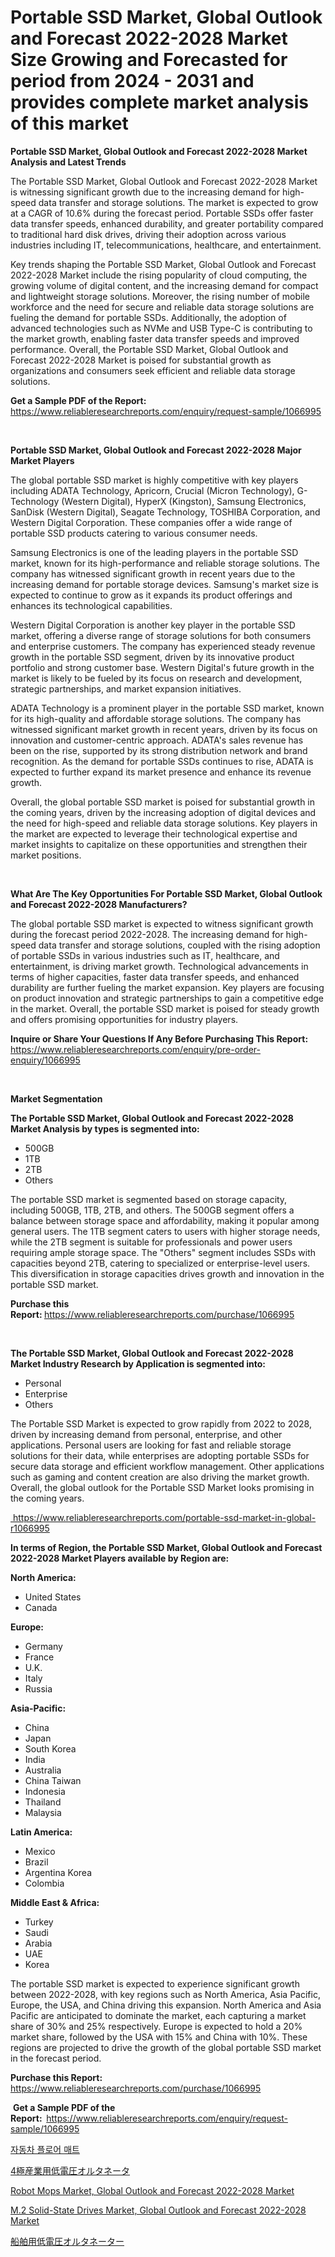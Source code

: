 <p><h1>Portable SSD Market, Global Outlook and Forecast 2022-2028 Market Size Growing and Forecasted for period from 2024 - 2031 and provides complete market analysis of this market</h1></p><p><strong>Portable SSD Market, Global Outlook and Forecast 2022-2028 Market Analysis and Latest Trends</strong></p>
<p><p>The Portable SSD Market, Global Outlook and Forecast 2022-2028 Market is witnessing significant growth due to the increasing demand for high-speed data transfer and storage solutions. The market is expected to grow at a CAGR of 10.6% during the forecast period. Portable SSDs offer faster data transfer speeds, enhanced durability, and greater portability compared to traditional hard disk drives, driving their adoption across various industries including IT, telecommunications, healthcare, and entertainment.</p><p>Key trends shaping the Portable SSD Market, Global Outlook and Forecast 2022-2028 Market include the rising popularity of cloud computing, the growing volume of digital content, and the increasing demand for compact and lightweight storage solutions. Moreover, the rising number of mobile workforce and the need for secure and reliable data storage solutions are fueling the demand for portable SSDs. Additionally, the adoption of advanced technologies such as NVMe and USB Type-C is contributing to the market growth, enabling faster data transfer speeds and improved performance. Overall, the Portable SSD Market, Global Outlook and Forecast 2022-2028 Market is poised for substantial growth as organizations and consumers seek efficient and reliable data storage solutions.</p></p>
<p><strong>Get a Sample PDF of the Report:&nbsp;</strong> <a href="https://www.reliableresearchreports.com/enquiry/request-sample/1066995">https://www.reliableresearchreports.com/enquiry/request-sample/1066995</a></p>
<p>&nbsp;</p>
<p><strong>Portable SSD Market, Global Outlook and Forecast 2022-2028 Major Market Players</strong></p>
<p><p>The global portable SSD market is highly competitive with key players including ADATA Technology, Apricorn, Crucial (Micron Technology), G-Technology (Western Digital), HyperX (Kingston), Samsung Electronics, SanDisk (Western Digital), Seagate Technology, TOSHIBA Corporation, and Western Digital Corporation. These companies offer a wide range of portable SSD products catering to various consumer needs.</p><p>Samsung Electronics is one of the leading players in the portable SSD market, known for its high-performance and reliable storage solutions. The company has witnessed significant growth in recent years due to the increasing demand for portable storage devices. Samsung's market size is expected to continue to grow as it expands its product offerings and enhances its technological capabilities.</p><p>Western Digital Corporation is another key player in the portable SSD market, offering a diverse range of storage solutions for both consumers and enterprise customers. The company has experienced steady revenue growth in the portable SSD segment, driven by its innovative product portfolio and strong customer base. Western Digital's future growth in the market is likely to be fueled by its focus on research and development, strategic partnerships, and market expansion initiatives.</p><p>ADATA Technology is a prominent player in the portable SSD market, known for its high-quality and affordable storage solutions. The company has witnessed significant market growth in recent years, driven by its focus on innovation and customer-centric approach. ADATA's sales revenue has been on the rise, supported by its strong distribution network and brand recognition. As the demand for portable SSDs continues to rise, ADATA is expected to further expand its market presence and enhance its revenue growth.</p><p>Overall, the global portable SSD market is poised for substantial growth in the coming years, driven by the increasing adoption of digital devices and the need for high-speed and reliable data storage solutions. Key players in the market are expected to leverage their technological expertise and market insights to capitalize on these opportunities and strengthen their market positions.</p></p>
<p>&nbsp;</p>
<p><strong>What Are The Key Opportunities For Portable SSD Market, Global Outlook and Forecast 2022-2028 Manufacturers?</strong></p>
<p><p>The global portable SSD market is expected to witness significant growth during the forecast period 2022-2028. The increasing demand for high-speed data transfer and storage solutions, coupled with the rising adoption of portable SSDs in various industries such as IT, healthcare, and entertainment, is driving market growth. Technological advancements in terms of higher capacities, faster data transfer speeds, and enhanced durability are further fueling the market expansion. Key players are focusing on product innovation and strategic partnerships to gain a competitive edge in the market. Overall, the portable SSD market is poised for steady growth and offers promising opportunities for industry players.</p></p>
<p><strong>Inquire or Share Your Questions If Any Before Purchasing This Report:</strong> <a href="https://www.reliableresearchreports.com/enquiry/pre-order-enquiry/1066995">https://www.reliableresearchreports.com/enquiry/pre-order-enquiry/1066995</a></p>
<p>&nbsp;</p>
<p><strong>Market Segmentation</strong></p>
<p><strong>The Portable SSD Market, Global Outlook and Forecast 2022-2028 Market Analysis by types is segmented into:</strong></p>
<p><ul><li>500GB</li><li>1TB</li><li>2TB</li><li>Others</li></ul></p>
<p><p>The portable SSD market is segmented based on storage capacity, including 500GB, 1TB, 2TB, and others. The 500GB segment offers a balance between storage space and affordability, making it popular among general users. The 1TB segment caters to users with higher storage needs, while the 2TB segment is suitable for professionals and power users requiring ample storage space. The "Others" segment includes SSDs with capacities beyond 2TB, catering to specialized or enterprise-level users. This diversification in storage capacities drives growth and innovation in the portable SSD market.</p></p>
<p><strong>Purchase this Report:&nbsp;</strong><a href="https://www.reliableresearchreports.com/purchase/1066995">https://www.reliableresearchreports.com/purchase/1066995</a></p>
<p>&nbsp;</p>
<p><strong>The Portable SSD Market, Global Outlook and Forecast 2022-2028 Market Industry Research by Application is segmented into:</strong></p>
<p><ul><li>Personal</li><li>Enterprise</li><li>Others</li></ul></p>
<p><p>The Portable SSD Market is expected to grow rapidly from 2022 to 2028, driven by increasing demand from personal, enterprise, and other applications. Personal users are looking for fast and reliable storage solutions for their data, while enterprises are adopting portable SSDs for secure data storage and efficient workflow management. Other applications such as gaming and content creation are also driving the market growth. Overall, the global outlook for the Portable SSD Market looks promising in the coming years.</p></p>
<p><a href="https://www.reliableresearchreports.com/portable-ssd-market-in-global-r1066995">&nbsp;https://www.reliableresearchreports.com/portable-ssd-market-in-global-r1066995</a></p>
<p><strong>In terms of Region, the Portable SSD Market, Global Outlook and Forecast 2022-2028 Market Players available by Region are:</strong></p>
<p>
    <p> <strong> North America: </strong>
        <ul>
            <li>United States</li>
            <li>Canada</li>
        </ul>
        </p> 
    <p> <strong> Europe: </strong>
        <ul>
            <li>Germany</li>
            <li>France</li>
            <li>U.K.</li>
            <li>Italy</li>
            <li>Russia</li>
        </ul>
        </p> 
    <p> <strong> Asia-Pacific: </strong>
        <ul>
            <li>China</li>
            <li>Japan</li>
            <li>South Korea</li>
            <li>India</li>
            <li>Australia</li>
            <li>China Taiwan</li>
            <li>Indonesia</li>
            <li>Thailand</li>
            <li>Malaysia</li>
        </ul>
        </p> 
    <p> <strong> Latin America: </strong>
        <ul>
            <li>Mexico</li>
            <li>Brazil</li>
            <li>Argentina Korea</li>
            <li>Colombia</li>
        </ul>
        </p> 
    <p> <strong> Middle East & Africa: </strong>
        <ul>
            <li>Turkey</li>
            <li>Saudi</li>
            <li>Arabia</li>
            <li>UAE</li>
            <li>Korea</li>
        </ul>
    </p>
    </p>
<p><p>The portable SSD market is expected to experience significant growth between 2022-2028, with key regions such as North America, Asia Pacific, Europe, the USA, and China driving this expansion. North America and Asia Pacific are anticipated to dominate the market, each capturing a market share of 30% and 25% respectively. Europe is expected to hold a 20% market share, followed by the USA with 15% and China with 10%. These regions are projected to drive the growth of the global portable SSD market in the forecast period.</p></p>
<p><strong>Purchase this Report: </strong><a href="https://www.reliableresearchreports.com/purchase/1066995">https://www.reliableresearchreports.com/purchase/1066995</a></p>
<p>&nbsp;<strong>Get a Sample PDF of the Report:&nbsp;&nbsp;</strong><a href="https://www.reliableresearchreports.com/enquiry/request-sample/1066995">https://www.reliableresearchreports.com/enquiry/request-sample/1066995</a></p>
<p><strong></strong></p>
<p><p><a href="https://github.com/fredrickeglers/Market-Research-Report-List-2/blob/main/737568379836.md">자동차 플로어 매트</a></p><p><a href="https://github.com/hwbcz413288296/Market-Research-Report-List-2/blob/main/394341586237.md">4極産業用低電圧オルタネータ</a></p><p><a href="https://github.com/AlysaLedner2023/Market-Research-Report-List-1/blob/main/robot-mops-market-global-outlook-and-forecast-2022-2028-market.md">Robot Mops Market, Global Outlook and Forecast 2022-2028 Market</a></p><p><a href="https://github.com/Sherrillcrooksxa8i18ucf2m/Market-Research-Report-List-2/blob/main/m2-solid-state-drives-market-global-outlook-and-forecast-2022-2028-market.md">M.2 Solid-State Drives Market, Global Outlook and Forecast 2022-2028 Market</a></p><p><a href="https://github.com/JacksonWiza1924/Market-Research-Report-List-1/blob/main/859562386238.md">船舶用低電圧オルタネーター</a></p></p>